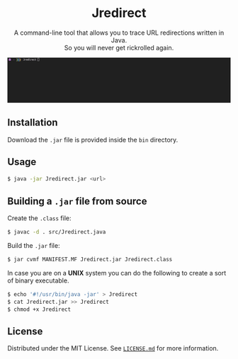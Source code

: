 <div align="center">
   <h1>
      Jredirect
   </h1>
   <p align="center">
      A command-line tool that allows you to trace URL redirections written in Java.
      <br/>
      So you will never get rickrolled again.
   </p>
   <img src="./assets/Jredirect-preview.gif">
</div>

## Installation

Download the `.jar` file is provided inside the `bin` directory.

## Usage

```bash
$ java -jar Jredirect.jar <url>
```

## Building a `.jar` file from source

Create the `.class` file:

```bash
$ javac -d . src/Jredirect.java
```

Build the `.jar` file:

```bash
$ jar cvmf MANIFEST.MF Jredirect.jar Jredirect.class
```

In case you are on a **UNIX** system you can do the following to create a sort of binary executable.

```bash
$ echo '#!/usr/bin/java -jar' > Jredirect
$ cat Jredirect.jar >> Jredirect
$ chmod +x Jredirect
```


## License

Distributed under the MIT License. See [`LICENSE.md`](./LICENSE.md) for more information.

